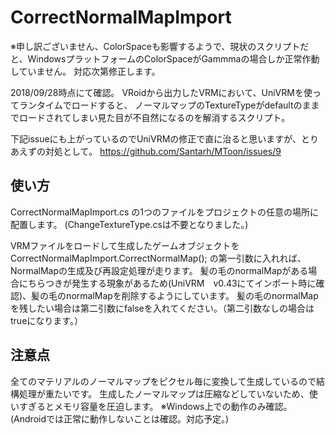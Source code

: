# CorrectNormalMapImport
※申し訳ございません、ColorSpaceも影響するようで、現状のスクリプトだと、WindowsプラットフォームのColorSpaceがGammmaの場合しか正常作動していません。
対応次第修正します。

2018/09/28時点にて確認。
VRoidから出力したVRMにおいて、UniVRMを使ってランタイムでロードすると、
ノーマルマップのTextureTypeがdefaultのままでロードされてしまい見た目が不自然になるのを解消するスクリプト。

下記issueにも上がっているのでUniVRMの修正で直に治ると思いますが、とりあえずの対処として。
https://github.com/Santarh/MToon/issues/9


## 使い方
CorrectNormalMapImport.cs
の1つのファイルをプロジェクトの任意の場所に配置します。
(ChangeTextureType.csは不要となりました。)

VRMファイルをロードして生成したゲームオブジェクトを
CorrectNormalMapImport.CorrectNormalMap();
の第一引数に入れれば、NormalMapの生成及び再設定処理が走ります。
髪の毛のnormalMapがある場合にちらつきが発生する現象があるため(UniVRM　v0.43にてインポート時に確認)、髪の毛のnormalMapを削除するようにしています。
髪の毛のnormalMapを残したい場合は第二引数にfalseを入れてください。（第二引数なしの場合はtrueになります。）

## 注意点
全てのマテリアルのノーマルマップをピクセル毎に変換して生成しているので結構処理が重たいです。
生成したノーマルマップは圧縮などしていないため、使いすぎるとメモリ容量を圧迫します。
※Windows上での動作のみ確認。(Androidでは正常に動作しないことは確認。対応予定。)
